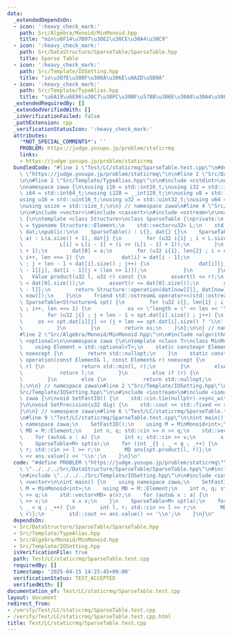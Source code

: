 ```yaml
---
data:
  _extendedDependsOn:
  - icon: ':heavy_check_mark:'
    path: Src/Algebra/Monoid/MinMonoid.hpp
    title: "min\u6F14\u7B97\u30E2\u30CE\u30A4\u30C9"
  - icon: ':heavy_check_mark:'
    path: Src/DataStructure/SparseTable/SparseTable.hpp
    title: Sparse Table
  - icon: ':heavy_check_mark:'
    path: Src/Template/IOSetting.hpp
    title: "io\u307E\u308F\u308A\u306E\u8A2D\u5B9A"
  - icon: ':heavy_check_mark:'
    path: Src/Template/TypeAlias.hpp
    title: "\u6A19\u6E96\u30C7\u30FC\u30BF\u578B\u306E\u30A8\u30A4\u30EA\u30A2\u30B9"
  _extendedRequiredBy: []
  _extendedVerifiedWith: []
  _isVerificationFailed: false
  _pathExtension: cpp
  _verificationStatusIcon: ':heavy_check_mark:'
  attributes:
    '*NOT_SPECIAL_COMMENTS*': ''
    PROBLEM: https://judge.yosupo.jp/problem/staticrmq
    links:
    - https://judge.yosupo.jp/problem/staticrmq
  bundledCode: "#line 1 \"Test/LC/staticrmq/SparseTable.test.cpp\"\n#define PROBLEM\
    \ \"https://judge.yosupo.jp/problem/staticrmq\"\n\n#line 2 \"Src/DataStructure/SparseTable/SparseTable.hpp\"\
    \n\n#line 2 \"Src/Template/TypeAlias.hpp\"\n\n#include <cstdint>\n#include <cstddef>\n\
    \nnamespace zawa {\n\nusing i16 = std::int16_t;\nusing i32 = std::int32_t;\nusing\
    \ i64 = std::int64_t;\nusing i128 = __int128_t;\n\nusing u8 = std::uint8_t;\n\
    using u16 = std::uint16_t;\nusing u32 = std::uint32_t;\nusing u64 = std::uint64_t;\n\
    \nusing usize = std::size_t;\n\n} // namespace zawa\n#line 4 \"Src/DataStructure/SparseTable/SparseTable.hpp\"\
    \n\n#include <vector>\n#include <cassert>\n#include <ostream>\n\nnamespace zawa\
    \ {\n\ntemplate <class Structure>\nclass SparseTable {\nprivate:\n    using Value\
    \ = typename Structure::Element;\n    std::vector<u32> L;\n    std::vector<std::vector<Value>>\
    \ dat;\npublic:\n\n    SparseTable() : L{}, dat{} {}\n    SparseTable(const std::vector<Value>&\
    \ a) : L(a.size() + 1), dat{} {\n        for (u32 i{1} ; i < L.size() ; i++) {\n\
    \            L[i] = L[i - 1] + (i >> (L[i - 1] + 1));\n        }\n        dat.resize(L.back()\
    \ + 1);\n        dat[0] = a;\n        for (u32 i{1}, len{2} ; i < dat.size() ;\
    \ i++, len <<= 1) {\n            dat[i] = dat[i - 1];\n            for (u32 j{}\
    \ ; j + len - 1 < dat[i].size() ; j++) {\n                dat[i][j] = Structure::operation(dat[i\
    \ - 1][j], dat[i - 1][j + (len >> 1)]);\n            }\n        }\n    }\n\n \
    \   Value product(u32 l, u32 r) const {\n        assert(l <= r);\n        assert(l\
    \ < dat[0].size());\n        assert(r <= dat[0].size());\n        u32 now{L[r\
    \ - l]};\n        return Structure::operation(dat[now][l], dat[now][r - (1 <<\
    \ now)]);\n    }\n\n    friend std::ostream& operator<<(std::ostream& os, const\
    \ SparseTable<Structure>& spt) {\n        for (u32 i{}, len{1} ; i < spt.dat.size()\
    \ ; i++, len <<= 1) {\n            os << \"length = \" << len << '\\n';\n    \
    \        for (u32 j{} ; j + len - 1 < spt.dat[i].size() ; j++) {\n           \
    \     os << spt.dat[i][j] << (j + len == spt.dat[i].size() ? '\\n' : ' ');\n \
    \           }\n        }\n        return os;\n    }\n};\n\n} // namespace zawa\n\
    #line 2 \"Src/Algebra/Monoid/MinMonoid.hpp\"\n\n#include <algorithm>\n#include\
    \ <optional>\n\nnamespace zawa {\n\ntemplate <class T>\nclass MinMonoid {\npublic:\n\
    \    using Element = std::optional<T>;\n    static constexpr Element identity()\
    \ noexcept {\n        return std::nullopt;\n    }\n    static constexpr Element\
    \ operation(const Element& l, const Element& r) noexcept {\n        if (l and\
    \ r) {\n            return std::min(l, r);\n        }\n        else if (l) {\n\
    \            return l;\n        }\n        else if (r) {\n            return r;\n\
    \        }\n        else {\n            return std::nullopt;\n        }\n    }\n\
    };\n\n} // namespace zawa\n#line 2 \"Src/Template/IOSetting.hpp\"\n\n#line 4 \"\
    Src/Template/IOSetting.hpp\"\n\n#include <iostream>\n#include <iomanip>\n\nnamespace\
    \ zawa {\n\nvoid SetFastIO() {\n    std::cin.tie(nullptr)->sync_with_stdio(false);\n\
    }\n\nvoid SetPrecision(u32 dig) {\n    std::cout << std::fixed << std::setprecision(dig);\n\
    }\n\n} // namespace zawa\n#line 6 \"Test/LC/staticrmq/SparseTable.test.cpp\"\n\
    \n#line 9 \"Test/LC/staticrmq/SparseTable.test.cpp\"\n\nint main() {\n    using\
    \ namespace zawa;\n    SetFastIO();\n    using M = MinMonoid<int>;\n    using\
    \ MD = M::Element;\n    int n, q; std::cin >> n >> q;\n    std::vector<MD> a(n);\n\
    \    for (auto& x : a) {\n        int v; std::cin >> v;\n        x = v;\n    }\n\
    \    SparseTable<M> spt(a);\n    for (int _{} ; _ < q ; _++) {\n        int l,\
    \ r; std::cin >> l >> r;\n        MD ans{spt.product(l, r)};\n        std::cout\
    \ << ans.value() << '\\n';\n    }\n}\n"
  code: "#define PROBLEM \"https://judge.yosupo.jp/problem/staticrmq\"\n\n#include\
    \ \"../../../Src/DataStructure/SparseTable/SparseTable.hpp\"\n#include \"../../../Src/Algebra/Monoid/MinMonoid.hpp\"\
    \n#include \"../../../Src/Template/IOSetting.hpp\"\n\n#include <iostream>\n#include\
    \ <vector>\n\nint main() {\n    using namespace zawa;\n    SetFastIO();\n    using\
    \ M = MinMonoid<int>;\n    using MD = M::Element;\n    int n, q; std::cin >> n\
    \ >> q;\n    std::vector<MD> a(n);\n    for (auto& x : a) {\n        int v; std::cin\
    \ >> v;\n        x = v;\n    }\n    SparseTable<M> spt(a);\n    for (int _{} ;\
    \ _ < q ; _++) {\n        int l, r; std::cin >> l >> r;\n        MD ans{spt.product(l,\
    \ r)};\n        std::cout << ans.value() << '\\n';\n    }\n}\n"
  dependsOn:
  - Src/DataStructure/SparseTable/SparseTable.hpp
  - Src/Template/TypeAlias.hpp
  - Src/Algebra/Monoid/MinMonoid.hpp
  - Src/Template/IOSetting.hpp
  isVerificationFile: true
  path: Test/LC/staticrmq/SparseTable.test.cpp
  requiredBy: []
  timestamp: '2025-04-15 14:25:45+09:00'
  verificationStatus: TEST_ACCEPTED
  verifiedWith: []
documentation_of: Test/LC/staticrmq/SparseTable.test.cpp
layout: document
redirect_from:
- /verify/Test/LC/staticrmq/SparseTable.test.cpp
- /verify/Test/LC/staticrmq/SparseTable.test.cpp.html
title: Test/LC/staticrmq/SparseTable.test.cpp
---
```

